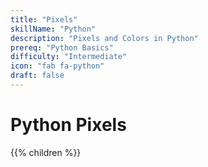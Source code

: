 ```yaml
---
title: "Pixels"
skillName: "Python"
description: "Pixels and Colors in Python"
prereq: "Python Basics"
difficulty: "Intermediate"
icon: "fab fa-python"
draft: false
---
```


# Python Pixels
{{% children %}}
